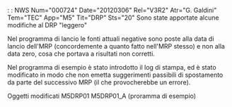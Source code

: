  :  : NWS Num="000724" Date="20120306" Rel="V3R2" Atr="G. Galdini" Tem="TEC" App="M5" Tit="DRP" Sts="20"
Sono state apportate alcune modifiche al DRP "leggero"

Nel programma di lancio le fonti attuali negative sono poste alla data di lancio dell'MRP (concordemente a quanto fatto nell'MRP stesso) e non alla data zero, cosa che portava a risultati non corretti.

Nel programma di esempio è stato introdotto il log di stampa, ed è stato modificato in modo che non emetta suggerimenti passibili di spostamento da parte del successivo MRP (il che provocherebbe
un errore).

Oggetti modificati
M5DRP01
M5DRP01_A (proramma di esempio)

